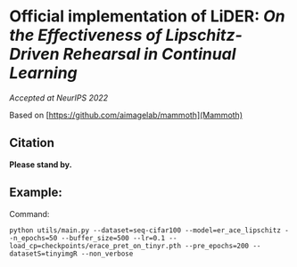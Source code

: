 # Official implementation of LiDER: *On the Effectiveness of Lipschitz-Driven Rehearsal in Continual Learning*

*Accepted at NeurIPS 2022*

Based on [https://github.com/aimagelab/mammoth](Mammoth)

## Citation

**Please stand by.**

## Example:

Command:

`python utils/main.py --dataset=seq-cifar100 --model=er_ace_lipschitz --n_epochs=50 --buffer_size=500 --lr=0.1 --load_cp=checkpoints/erace_pret_on_tinyr.pth --pre_epochs=200 --datasetS=tinyimgR --non_verbose`
